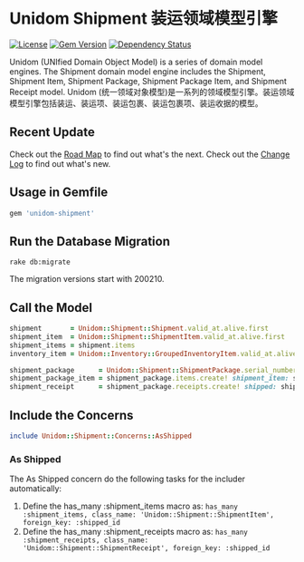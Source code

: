 # Unidom Shipment 装运领域模型引擎

[![License](https://img.shields.io/badge/license-MIT-green.svg)](http://opensource.org/licenses/MIT)
[![Gem Version](https://badge.fury.io/rb/unidom-shipment.svg)](https://badge.fury.io/rb/unidom-shipment)
[![Dependency Status](https://gemnasium.com/badges/github.com/topbitdu/unidom-shipment.svg)](https://gemnasium.com/github.com/topbitdu/unidom-shipment)

Unidom (UNIfied Domain Object Model) is a series of domain model engines. The Shipment domain model engine includes the Shipment, Shipment Item, Shipment Package, Shipment Package Item, and Shipment Receipt model.
Unidom (统一领域对象模型)是一系列的领域模型引擎。装运领域模型引擎包括装运、装运项、装运包裹、装运包裹项、装运收据的模型。



## Recent Update

Check out the [Road Map](ROADMAP.md) to find out what's the next.
Check out the [Change Log](CHANGELOG.md) to find out what's new.



## Usage in Gemfile

```ruby
gem 'unidom-shipment'
```



## Run the Database Migration

```shell
rake db:migrate
```
The migration versions start with 200210.



## Call the Model

```ruby
shipment       = Unidom::Shipment::Shipment.valid_at.alive.first
shipment_item  = Unidom::Shipment::ShipmentItem.valid_at.alive.first
shipment_items = shipment.items
inventory_item = Unidom::Inventory::GroupedInventoryItem.valid_at.alive.first

shipment_package      = Unidom::Shipment::ShipmentPackage.serial_number_is('X5-20161231-1234').valid_at.alive.first
shipment_package_item = shipment_package.items.create! shipment_item: shipment_item, quantity: 10
shipment_receipt      = shipment_package.receipts.create! shipped: shipment_item.shipped, store_item: inventory_item
```



## Include the Concerns

```ruby
include Unidom::Shipment::Concerns::AsShipped
```

### As Shipped

The As Shipped concern do the following tasks for the includer automatically:  
1. Define the has_many :shipment_items macro as: ``has_many :shipment_items, class_name: 'Unidom::Shipment::ShipmentItem', foreign_key: :shipped_id``  
2. Define the has_many :shipment_receipts macro as: ``has_many :shipment_receipts, class_name: 'Unidom::Shipment::ShipmentReceipt', foreign_key: :shipped_id``
